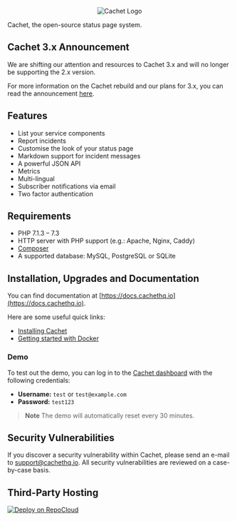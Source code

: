 <p align="center">
    <picture>
      <source media="(prefers-color-scheme: dark)" srcset="https://cachethq.io/assets/cachet-logo-dark.svg">
      <img alt="Cachet Logo" src="https://cachethq.io/assets/cachet-logo-light.svg">
    </picture>
</p>

Cachet, the open-source status page system.

## Cachet 3.x Announcement

We are shifting our attention and resources to Cachet 3.x and will no longer be supporting the 2.x version.

For more information on the Cachet rebuild and our plans for 3.x, you can read the announcement [here](https://github.com/CachetHQ/Cachet/discussions/4342).

## Features

- List your service components
- Report incidents
- Customise the look of your status page
- Markdown support for incident messages
- A powerful JSON API
- Metrics
- Multi-lingual
- Subscriber notifications via email
- Two factor authentication

## Requirements

- PHP 7.1.3 – 7.3
- HTTP server with PHP support (e.g.: Apache, Nginx, Caddy)
- [Composer](https://getcomposer.org)
- A supported database: MySQL, PostgreSQL or SQLite

## Installation, Upgrades and Documentation

You can find documentation at [https://docs.cachethq.io](https://docs.cachethq.io).

Here are some useful quick links:

- [Installing Cachet](https://docs.cachethq.io/installation/)
- [Getting started with Docker](https://docs.cachethq.io/installation/docker)

### Demo

To test out the demo, you can log in to the [Cachet dashboard](https://demo.cachethq.io/dashboard) with the following credentials:

- **Username:** `test` or `test@example.com`
- **Password:** `test123`

> **Note**
> The demo will automatically reset every 30 minutes.

## Security Vulnerabilities

If you discover a security vulnerability within Cachet, please send an e-mail to [support@cachethq.io](mailto:support@cachethq.io?Cachet%20Security%20Vulnerability). All security vulnerabilities are reviewed on a case-by-case basis.

## Third-Party Hosting

[![Deploy on RepoCloud](https://d16t0pc4846x52.cloudfront.net/deploy.png)](https://repocloud.io/details/?app_id=96)
